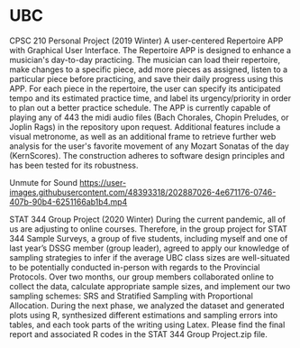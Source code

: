 # UBC
CPSC 210 Personal Project (2019 Winter)
A user-centered Repertoire APP with Graphical User Interface. The Repertoire APP is designed to enhance a musician's day-to-day practicing. The musician can load their repertoire, make changes to a specific piece, add more pieces as assigned, listen to a particular piece before practicing, and save their daily progress using this APP. For each piece in the repertoire, the user can specify its anticipated tempo and its estimated practice time, and label its urgency/priority in order to plan out a better practice schedule. The APP is currently capable of playing any of 443 the midi audio files (Bach Chorales, Chopin Preludes, or Joplin Rags) in the repository upon request. Additional features include a visual metronome, as well as an additional frame to retrieve further web analysis for the user's favorite movement of any Mozart Sonatas of the day (KernScores). The construction adheres to software design principles and has been tested for its robustness. 

Unmute for Sound
https://user-images.githubusercontent.com/48393318/202887026-4e671176-0746-407b-90b4-6251166ab1b4.mp4

STAT 344 Group Project (2020 Winter)
During the current pandemic, all of us are adjusting to online courses. Therefore, in the group project for STAT 344 Sample Surveys, a group of five students, including myself and one of last year’s DSSG member (group leader), agreed to apply our knowledge of sampling strategies to infer if the average UBC class sizes are well-situated to be potentially conducted in-person with regards to the Provincial Protocols. Over two months, our group members collaborated online to collect the data, calculate appropriate sample sizes, and implement our two sampling schemes: SRS and Stratified Sampling with Proportional Allocation. During the next phase, we analyzed the dataset and generated plots using R, synthesized different estimations and sampling errors into tables, and each took parts of the writing using Latex. Please find the final report and associated R codes in the STAT 344 Group Project.zip file. 
